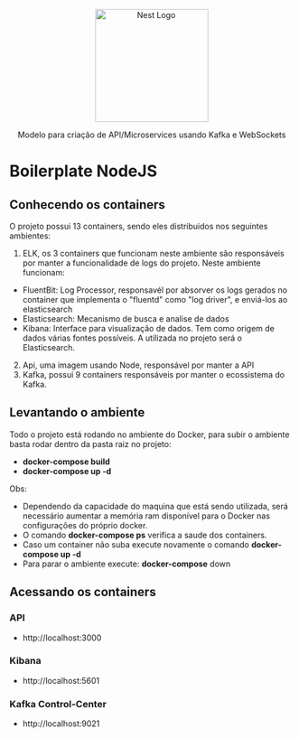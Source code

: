<p align="center">
  <a href="http://nestjs.com/" target="blank"><img src="https://www.radixeng.com.br/images/logos/radix-logo-completo.png" width="200" alt="Nest Logo" /></a>
</p>

  <p align="center">Modelo para criação de API/Microservices usando Kafka e WebSockets</p>
    <p align="center">

# Boilerplate NodeJS

## Conhecendo os containers

  O projeto possui 13 containers, sendo eles distribuidos nos seguintes ambientes:
  1. ELK, os 3 containers que funcionam neste ambiente são responsáveis por manter a funcionalidade de logs do projeto. Neste ambiente funcionam:
  - FluentBit: Log Processor, responsavél por absorver os logs gerados no container que implementa o "fluentd" como "log driver", e enviá-los ao elasticsearch
  - Elasticsearch: Mecanismo de busca e analise de dados
  - Kibana: Interface para visualização de dados. Tem como origem de dados várias fontes possíveis. A utilizada no projeto será o Elasticsearch.
  2. Api, uma imagem usando Node, responsável por manter a API
  3. Kafka, possui 9 containers responsáveis por manter o ecossistema do Kafka.

  ## Levantando o ambiente

  Todo o projeto está rodando no ambiente do Docker, para subir o ambiente basta rodar dentro da pasta raiz no projeto: 
  - **docker-compose build**
  - **docker-compose up -d**

  Obs: 
  - Dependendo da capacidade do maquina que está sendo utilizada, será necessário aumentar a memória ram disponível para o Docker nas configurações do próprio docker.
  - O comando **docker-compose ps** verifica a saude dos containers.
  - Caso um container não suba execute novamente o comando **docker-compose up -d**
  - Para parar o ambiente execute: **docker-compose** down

  ## Acessando os containers

  ### API
  - http://localhost:3000

  ### Kibana
  - http://localhost:5601

  ### Kafka Control-Center
  - http://localhost:9021